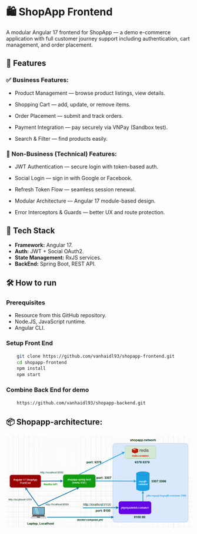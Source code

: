 # 🛍️ ShopApp Frontend

A modular Angular 17 frontend for ShopApp — a demo e-commerce application with full customer journey support including authentication, cart management, and order placement.

## 🚀 Features

### ✅ Business Features:

- Product Management — browse product listings, view details.

- Shopping Cart — add, update, or remove items.

- Order Placement — submit and track orders.

- Payment Integration — pay securely via VNPay (Sandbox test).

- Search & Filter — find products easily.

### 🔐 Non-Business (Technical) Features:

- JWT Authentication — secure login with token-based auth.

- Social Login — sign in with Google or Facebook.

- Refresh Token Flow — seamless session renewal.

- Modular Architecture — Angular 17 module-based design.

- Error Interceptors & Guards — better UX and route protection.

## 📁 Tech Stack

- **Framework:** Angular 17.
- **Auth:** JWT + Social OAuth2.
- **State Management:** RxJS services.
- **BackEnd:** Spring Boot, REST API.

## 🛠️ How to run

### Prerequisites

- Resource from this GitHub repository.
- Node.JS, JavaScript runtime.
- Angular CLI.

### Setup Front End

```bash
    git clone https://github.com/vanhaidl93/shopapp-frontend.git
    cd shopapp-frontend
    npm install
    npm start
```

### Combine **Back End** for demo

```bash
    https://github.com/vanhaidl93/shopapp-backend.git
```

## 📦 Shopapp-architecture:

![shopapp-architecture](src/assets/shopapp_architecture.png)
